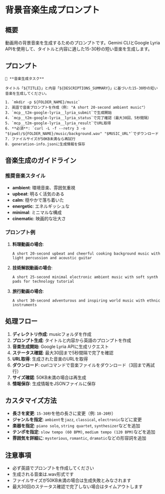 # 背景音楽生成プロンプト

## 概要
動画用の背景音楽を生成するためのプロンプトです。Gemini CLIとGoogle Lyria APIを使用して、タイトルと内容に適した15-30秒の短い音楽を生成します。

## プロンプト
```
🎵 **音楽生成タスク**

タイトル「${TITLE}」と内容「${DESCRIPTIONS_SUMMARY}」に基づいた15-30秒の短い音楽を生成してください。

1. `mkdir -p ${FOLDER_NAME}/music`
2. 英語で音楽プロンプトを作成（例: "A short 20-second ambient music"）
3. `mcp__t2m-google-lyria__lyria_submit`で生成開始
4. `mcp__t2m-google-lyria__lyria_status`で完了確認（最大30回、5秒間隔）
5. `mcp__t2m-google-lyria__lyria_result`でURL取得
6. **必須**: `curl -L -f --retry 3 -o "$(pwd)/${FOLDER_NAME}/music/background.wav" "$MUSIC_URL"`でダウンロード
7. ファイルサイズが50KB未満なら再試行
8. generation-info.jsonに生成情報を保存
```

## 音楽生成のガイドライン

### 推奨音楽スタイル
- **ambient**: 環境音楽、雰囲気重視
- **upbeat**: 明るく活気のある
- **calm**: 穏やかで落ち着いた
- **energetic**: エネルギッシュな
- **minimal**: ミニマルな構成
- **cinematic**: 映画的な壮大さ

### プロンプト例
1. **料理動画の場合**:
   ```
   A short 20-second upbeat and cheerful cooking background music with light percussion and acoustic guitar
   ```

2. **技術解説動画の場合**:
   ```
   A short 25-second minimal electronic ambient music with soft synth pads for technology tutorial
   ```

3. **旅行動画の場合**:
   ```
   A short 30-second adventurous and inspiring world music with ethnic instruments
   ```

## 処理フロー
1. **ディレクトリ作成**: musicフォルダを作成
2. **プロンプト生成**: タイトルと内容から英語のプロンプトを作成
3. **音楽生成開始**: Google Lyria APIに生成リクエスト
4. **ステータス確認**: 最大30回まで5秒間隔で完了を確認
5. **URL取得**: 生成された音楽のURLを取得
6. **ダウンロード**: curlコマンドで音楽ファイルをダウンロード（3回まで再試行）
7. **サイズ確認**: 50KB未満の場合は再生成
8. **情報保存**: 生成情報をJSONファイルに保存

## カスタマイズ方法
- **長さを変更**: `15-30秒`を他の長さに変更（例: `10-20秒`）
- **ジャンルを指定**: `ambient`を`jazz`, `classical`, `electronic`などに変更
- **楽器を指定**: `piano solo`, `string quartet`, `synthesizer`などを追加
- **テンポを指定**: `slow tempo (60 BPM)`, `medium tempo (120 BPM)`などを追加
- **雰囲気を詳細に**: `mysterious`, `romantic`, `dramatic`などの形容詞を追加

## 注意事項
- 必ず英語でプロンプトを作成してください
- 生成される音楽は.wav形式です
- ファイルサイズが50KB未満の場合は生成失敗とみなされます
- 最大30回のステータス確認で完了しない場合はタイムアウトします